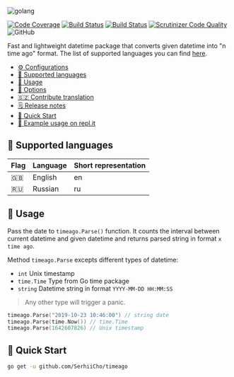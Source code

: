 ![golang](https://serhii.io/storage/other/timeago.png)

[![Code Coverage](https://scrutinizer-ci.com/g/SerhiiCho/timeago/badges/coverage.png?b=master)](https://scrutinizer-ci.com/g/SerhiiCho/timeago/?branch=master)
[![Build Status](https://img.shields.io/endpoint.svg?url=https%3A%2F%2Factions-badge.atrox.dev%2FSerhiiCho%2Ftimeago%2Fbadge%3Fref%3Dmaster&style=flat)](https://actions-badge.atrox.dev/SerhiiCho/timeago/goto?ref=master)
[![Build Status](https://scrutinizer-ci.com/g/SerhiiCho/timeago/badges/build.png?b=master)](https://scrutinizer-ci.com/g/SerhiiCho/timeago/build-status/master)
[![Scrutinizer Code Quality](https://scrutinizer-ci.com/g/SerhiiCho/timeago/badges/quality-score.png?b=master)](https://scrutinizer-ci.com/g/SerhiiCho/timeago/?branch=master)
![GitHub](https://img.shields.io/github/license/SerhiiCho/timeago)

Fast and lightweight datetime package that converts given datetime into "n time ago" format. The list of supported languages you can find [here](#-supported-languages).

- [⚙️ Configurations](https://github.com/SerhiiCho/timeago/blob/master/docs/CONFIGURATIONS.md)
- [🚩 Supported languages](#-supported-languages)
- [👏 Usage](#-usage)
- [🤲 Options](https://github.com/SerhiiCho/timeago/blob/master/docs/OPTIONS.md)
- [🇸🇿 Contribute translation](https://github.com/SerhiiCho/timeago/blob/master/docs/CONTRIBUTE_TRANS.md)
- [🗒 Release notes](https://github.com/SerhiiCho/timeago/blob/master/docs/CHANGELOG.md)
- [🚀 Quick Start](#-quick-start)
- [📖 Example usage on repl.it](https://replit.com/@SerhiiCho/Usage-of-timeago-package)

## 🚩 Supported languages

| Flag | Language | Short representation |
| --- | --- | --- |
| 🇬🇧 | English | en |
| 🇷🇺 | Russian | ru |

## 👏 Usage

Pass the date to `timeago.Parse()` function. It counts the interval between current datetime and given datetime and returns parsed string in format `x time ago`.

Method `timeago.Parse` excepts different types of datetime:

- `int` Unix timestamp
- `time.Time` Type from Go time package
- `string` Datetime string in format `YYYY-MM-DD HH:MM:SS`

> Any other type will trigger a panic.

```go
timeago.Parse("2019-10-23 10:46:00") // string date
timeago.Parse(time.Now()) // time.Time
timeago.Parse(1642607826) // Unix timestamp
```

## 🚀 Quick Start

```bash
go get -u github.com/SerhiiCho/timeago
```